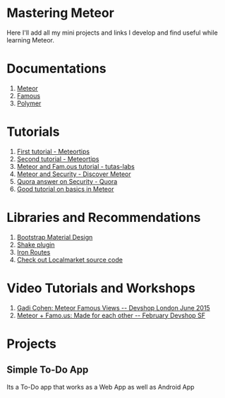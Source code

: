 # Mastering Meteor
Here I'll add all my mini projects and links I develop and find useful while learning Meteor.

# Documentations

1. [Meteor](http://docs.meteor.com/#/basic/)
2. [Famous](http://famous.org/docs/)
3. [Polymer](https://www.polymer-project.org/1.0/)

# Tutorials

1. [First tutorial - Meteortips](http://meteortips.com/first-meteor-tutorial/)
2. [Second tutorial - Meteortips](http://meteortips.com/second-meteor-tutorial/)
3. [Meteor and Fam.ous tutorial - tutas-labs](http://www.tutas-labs.com/famous-and-meteor-integration-course-overview/)
4. [Meteor and Security - Discover Meteor](https://www.discovermeteor.com/blog/meteor-and-security/)
5. [Quora answer on Security - Quora](https://www.quora.com/Is-meteor-js-secure)
6. [Good tutorial on basics in Meteor](https://www.codetutorial.io/tutorial/meteor/)

# Libraries and Recommendations

1. [Bootstrap Material Design](https://atmospherejs.com/fezvrasta/bootstrap-material-design)
2. [Shake plugin](https://github.com/dandv/meteor-shake)
3. [Iron Routes](https://github.com/iron-meteor/iron-router)
4. [Check out Localmarket source code](https://github.com/meteor/meteor/tree/master/examples/localmarket)

# Video Tutorials and Workshops

1. [Gadi Cohen: Meteor Famous Views -- Devshop London June 2015](https://www.youtube.com/watch?v=zR63GD9aeKw)
2. [Meteor + Famo.us: Made for each other -- February Devshop SF](https://www.youtube.com/watch?v=bmd-cXSGQAA)

# Projects

## Simple To-Do App
Its a To-Do app that works as a Web App as well as Android App
